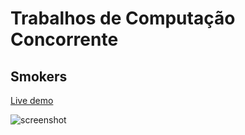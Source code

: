 # Trabalhos de Computação Concorrente

## Smokers
[Live demo](https://matheusavellar.github.io/comp-conc/smokers/index.html)

![screenshot](https://i.imgur.com/eoyTZxE.png)

